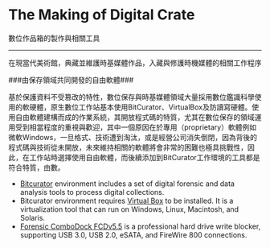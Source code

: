 # The Making of Digital Crate
數位作品箱的製作與相關工具
_____
在現當代美術館，典藏並維護時基媒體作品，入藏與修護時機媒體的相關工作程序

###由保存領域共同開發的自由軟體###

基於保護資料不受篡改的特性，數位保存與時基媒體領域大量採用數位鑑識科學使用的軟硬體，原生數位工作站基本使用BitCurator、VirtualBox及防讀寫硬體。使用自由軟體建構而成的作業系統，其開放程式碼的特質，尤其在數位保存的領域運用受到相當程度的重視與歡迎，其中一個原因在於專用（proprietary）軟體例如微軟Windows，一旦格式、技術遭到淘汰，或是經營公司消失倒閉，因為背後的程式碼與技術從未開放，未來維持相關的軟體將會非常的困難也極具挑戰性，因此，在工作站時選擇使用自由軟體，而後續添加到BitCurator工作環境的工具都是符合特質，由數。
- [Bitcurator](https://wiki.bitcurator.net/index.php?title=Main_Page) environment includes a set of digital forensic and data analysis tools to process digital collections. 
- Bitcurator environment requires [Virtual Box](https://www.virtualbox.org/wiki/Downloads) to be installed. It is a virtualization tool that can run on Windows, Linux, Macintosh, and Solaris.
- [Forensic ComboDock FCDv5.5](http://www.cru-inc.com/products/wiebetech/forensic-combodock-v5-5/) is a professional hard drive write blocker, supporting USB 3.0, USB 2.0, eSATA, and FireWire 800 connections.
